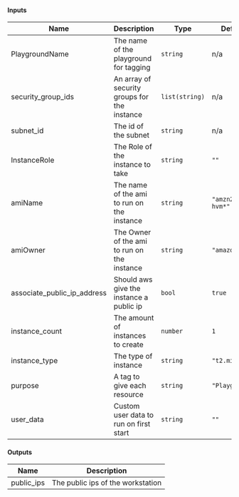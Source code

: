 #### Inputs

| Name | Description | Type | Default | Required |
|------|-------------|------|---------|:--------:|
| PlaygroundName | The name of the playground for tagging | `string` | n/a | yes |
| security_group_ids | An array of security groups for the instance | `list(string)` | n/a | yes |
| subnet_id | The id of the subnet | `string` | n/a | yes |
| InstanceRole | The Role of the instance to take | `string` | `""` | no |
| amiName | The name of the ami to run on the instance | `string` | `"amzn2-ami-hvm*"` | no |
| amiOwner | The Owner of the ami to run on the instance | `string` | `"amazon"` | no |
| associate_public_ip_address | Should aws give the instance a public ip | `bool` | `true` | no |
| instance_count | The amount of instances to create | `number` | `1` | no |
| instance_type | The type of instance | `string` | `"t2.micro"` | no |
| purpose | A tag to give each resource | `string` | `"Playground"` | no |
| user_data | Custom user data to run on first start | `string` | `""` | no |

#### Outputs

| Name | Description |
|------|-------------|
| public_ips | The public ips of the workstation |

